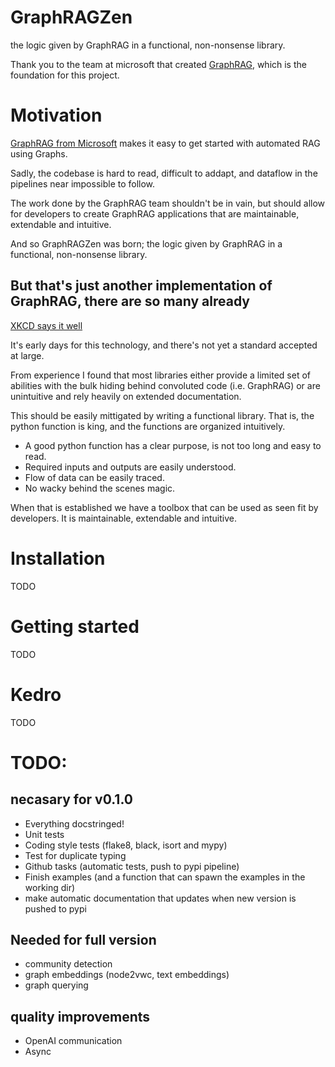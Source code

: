 # GraphRAGZen
the logic given by GraphRAG in a functional, non-nonsense library.

Thank you to the team at microsoft that created [GraphRAG](https://github.com/microsoft/graphrag), which is the foundation for this project.

# Motivation
[GraphRAG from Microsoft](https://github.com/microsoft/graphrag) makes it easy to get started with automated RAG using Graphs.

Sadly, the codebase is hard to read, difficult to addapt, and dataflow in the pipelines near impossible to follow.

The work done by the GraphRAG team shouldn't be in vain, but should allow for developers to create GraphRAG applications that are maintainable, extendable and intuitive.

And so GraphRAGZen was born; the logic given by GraphRAG in a functional, non-nonsense library.

## But that's just another implementation of GraphRAG, there are so many already
[XKCD says it well](https://xkcd.com/927/)

It's early days for this technology, and there's not yet a standard accepted at large. 

From experience I found that most libraries either provide a limited set of abilities with the bulk hiding behind convoluted code (i.e. GraphRAG) or are unintuitive and rely heavily on extended documentation. 

This should be easily mittigated by writing a functional library. That is, the python function is king, and the functions are organized intuitively. 
- A good python function has a clear purpose, is not too long and easy to read.
- Required inputs and outputs are easily understood.
- Flow of data can be easily traced.
- No wacky behind the scenes magic.
  
When that is established we have a toolbox that can be used as seen fit by developers. It is maintainable, extendable and intuitive.

# Installation
TODO

# Getting started
TODO

# Kedro
TODO

# TODO:
## necasary for v0.1.0
- Everything docstringed!
- Unit tests
- Coding style tests (flake8, black, isort and mypy)
- Test for duplicate typing
- Github tasks (automatic tests, push to pypi pipeline)
- Finish examples (and a function that can spawn the examples in the working dir)
- make automatic documentation that updates when new version is pushed to pypi

## Needed for full version
- community detection
- graph embeddings (node2vwc, text embeddings)
- graph querying 

## quality improvements
- OpenAI communication 
- Async